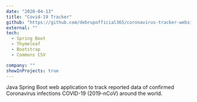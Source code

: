 ```yaml
---
date: "2020-04-13"
title: "Covid-19 Tracker"
github: "https://github.com/debrupofficial365/coronavirus-tracker-website-spring-boot-thymeleaf"
external: ""
tech:
  - Spring Boot
  - Thymeleaf
  - Bootstrap
  - Commons CSV

company: ""
showInProjects: true
---
```


Java Spring Boot web application to track reported data of confirmed Coronavirus infections COVID-19 (2019-nCoV) around the world.
